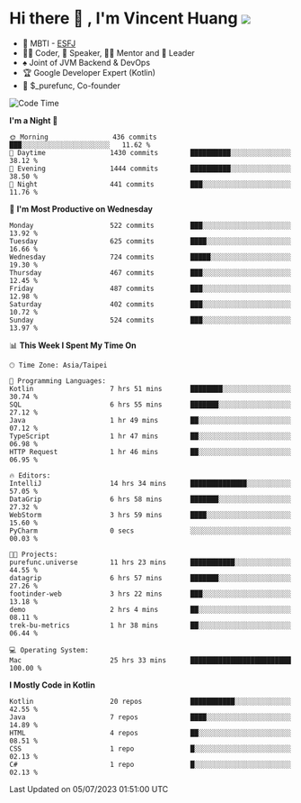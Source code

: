 # Hi there 👋 , I'm Vincent Huang ![](https://komarev.com/ghpvc/?username=Jian-Min-Huang)
- 👀 MBTI - [ESFJ](https://www.16personalities.com/esfj-personality)
- 👨‍💻 Coder, 🎤 Speaker, 👨‍🏫 Mentor and 🚀 Leader
- ♠️ Joint of JVM Backend & DevOps
- 🏆 Google Developer Expert (Kotlin)
- 💼 $_purefunc, Co-founder

<!--START_SECTION:waka-->
![Code Time](http://img.shields.io/badge/Code%20Time-2%2C245%20hrs%2023%20mins-blue)

**I'm a Night 🦉** 

```text
🌞 Morning                436 commits         ███░░░░░░░░░░░░░░░░░░░░░░   11.62 % 
🌆 Daytime                1430 commits        ██████████░░░░░░░░░░░░░░░   38.12 % 
🌃 Evening                1444 commits        ██████████░░░░░░░░░░░░░░░   38.50 % 
🌙 Night                  441 commits         ███░░░░░░░░░░░░░░░░░░░░░░   11.76 % 
```
📅 **I'm Most Productive on Wednesday** 

```text
Monday                   522 commits         ███░░░░░░░░░░░░░░░░░░░░░░   13.92 % 
Tuesday                  625 commits         ████░░░░░░░░░░░░░░░░░░░░░   16.66 % 
Wednesday                724 commits         █████░░░░░░░░░░░░░░░░░░░░   19.30 % 
Thursday                 467 commits         ███░░░░░░░░░░░░░░░░░░░░░░   12.45 % 
Friday                   487 commits         ███░░░░░░░░░░░░░░░░░░░░░░   12.98 % 
Saturday                 402 commits         ███░░░░░░░░░░░░░░░░░░░░░░   10.72 % 
Sunday                   524 commits         ███░░░░░░░░░░░░░░░░░░░░░░   13.97 % 
```


📊 **This Week I Spent My Time On** 

```text
🕑︎ Time Zone: Asia/Taipei

💬 Programming Languages: 
Kotlin                   7 hrs 51 mins       ████████░░░░░░░░░░░░░░░░░   30.74 % 
SQL                      6 hrs 55 mins       ███████░░░░░░░░░░░░░░░░░░   27.12 % 
Java                     1 hr 49 mins        ██░░░░░░░░░░░░░░░░░░░░░░░   07.12 % 
TypeScript               1 hr 47 mins        ██░░░░░░░░░░░░░░░░░░░░░░░   06.98 % 
HTTP Request             1 hr 46 mins        ██░░░░░░░░░░░░░░░░░░░░░░░   06.95 % 

🔥 Editors: 
IntelliJ                 14 hrs 34 mins      ██████████████░░░░░░░░░░░   57.05 % 
DataGrip                 6 hrs 58 mins       ███████░░░░░░░░░░░░░░░░░░   27.32 % 
WebStorm                 3 hrs 59 mins       ████░░░░░░░░░░░░░░░░░░░░░   15.60 % 
PyCharm                  0 secs              ░░░░░░░░░░░░░░░░░░░░░░░░░   00.03 % 

🐱‍💻 Projects: 
purefunc.universe        11 hrs 23 mins      ███████████░░░░░░░░░░░░░░   44.55 % 
datagrip                 6 hrs 57 mins       ███████░░░░░░░░░░░░░░░░░░   27.26 % 
footinder-web            3 hrs 22 mins       ███░░░░░░░░░░░░░░░░░░░░░░   13.18 % 
demo                     2 hrs 4 mins        ██░░░░░░░░░░░░░░░░░░░░░░░   08.11 % 
trek-bu-metrics          1 hr 38 mins        ██░░░░░░░░░░░░░░░░░░░░░░░   06.44 % 

💻 Operating System: 
Mac                      25 hrs 33 mins      █████████████████████████   100.00 % 
```

**I Mostly Code in Kotlin** 

```text
Kotlin                   20 repos            ███████████░░░░░░░░░░░░░░   42.55 % 
Java                     7 repos             ████░░░░░░░░░░░░░░░░░░░░░   14.89 % 
HTML                     4 repos             ██░░░░░░░░░░░░░░░░░░░░░░░   08.51 % 
CSS                      1 repo              █░░░░░░░░░░░░░░░░░░░░░░░░   02.13 % 
C#                       1 repo              █░░░░░░░░░░░░░░░░░░░░░░░░   02.13 % 
```




 Last Updated on 05/07/2023 01:51:00 UTC
<!--END_SECTION:waka-->
